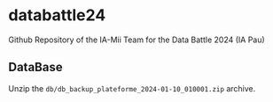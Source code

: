 # databattle24
Github Repository of the IA-Mii Team for the Data Battle 2024 (IA Pau)



## DataBase

Unzip the `db/db_backup_plateforme_2024-01-10_010001.zip` archive.